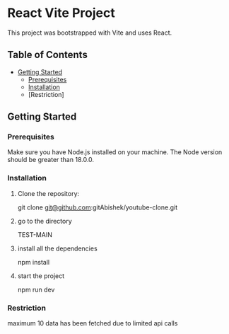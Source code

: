 # React Vite Project

This project was bootstrapped with Vite and uses React.

## Table of Contents

- [Getting Started](#getting-started)
  - [Prerequisites](#prerequisites)
  - [Installation](#installation)
  - [Restriction]


## Getting Started


### Prerequisites

Make sure you have Node.js installed on your machine. The Node version should be greater than 18.0.0.

### Installation

1. Clone the repository:

   git clone git@github.com:gitAbishek/youtube-clone.git

2. go to the directory
 
    TEST-MAIN

3. install all the dependencies

   npm install

4. start the project

   npm run dev

   
### Restriction

maximum 10 data has been fetched due to limited api calls



